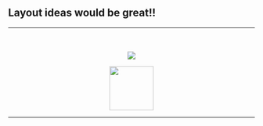 ## Layout ideas would be great!!
***
ㅤ<p align="center"> ![](https://komarev.com/ghpvc/?username=vegazzombie&color=b4c796&style=flat&label=AppleDippers!!_)
<p align="center"> <img src="https://i.postimg.cc/13VZPQVc/ezgif-com-effects.gif" width="90"/>

  ***

